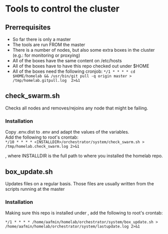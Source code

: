 # Tools to control the cluster

## Prerrequisites
- So far there is only a master
- The tools are run FROM the master
- There is a number of nodes, but also some extra boxes in the cluster (e.g.: for monitoring or proxying)
- All of the boxes have the same content on /etc/hosts
- All of the boxes have to have this repo checked out under $HOME
- All of the boxes need the following cronjob:
```*/1 * * * * cd $HOME/homelab && /usr/bin/git pull -q origin master > /tmp/homelab.gitpull.log  2>&1```
  

## check_swarm.sh

Checks all nodes and removes/rejoins any node that might be failing.  

### Installation
Copy .env.dist to .env and adapt the values of the variables.  
Add the following to root's crontab:  
```*/10 * * * * <INSTALLDIR>/orchestrator/system/check_swarm.sh > /tmp/homelab.check_swarm.log 2>&1```  
  
, where INSTALLDIR is the full path to where you installed the homelab repo.


## box_update.sh

Updates files on a regular basis. Those files are usually written from the scripts running at the master

### Installation

Making sure this repo is installed under <HOME>, add the following to root's crontab:

```*/1 * * * * /home/aafmin/homelab/orchestrator/system/box_update.sh > /home/aafmin/homelab/orchestrator/system/lastupdate.log 2>&1```
